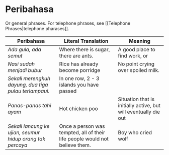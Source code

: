 # Peribahasa
Or general phrases. For telephone phrases, see [[Telephone Phrases|telephone pharases]].

| Peribahasa            | Literal Translation                   | Meaning |
| --------------------- | ------------------------------------- | ------- |
| *Ada gula, ada semut* | Where there is sugar, there are ants. | A good place to find work, or         |
| *Nasi sudah menjadi bubur* | Rice has already become porridge | No point crying over spoiled milk. |
| *Sekali merengkuh dayung, dua tiga pulau terlampaui.* | In one row, 2 - 3 islands you have passed |
| *Panas-panas tahi ayam* | Hot chicken poo | Situation that is initially active, but will eventually die out |
|*Sekali lancung ke ujian, seumur hidup orang tak percaya* | Once a person was tempted, all of their life people would not believe them. |Boy who cried wolf|

